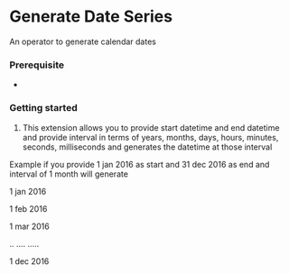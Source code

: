 Generate Date Series
=============================

An operator to generate calendar dates 

### Prerequisite
*

### Getting started
1. This extension allows you to provide start datetime and end datetime and provide interval in terms of years, months, days, hours, minutes, seconds, milliseconds and generates the datetime at those interval

Example if you provide 1 jan 2016 as  start and 31 dec 2016 as end and interval of 1 month will generate 

1 jan 2016

1 feb 2016

1 mar 2016

..
....
.....

1 dec 2016


